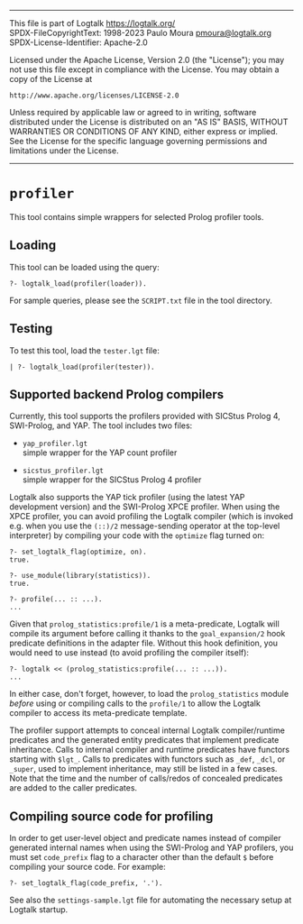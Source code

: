 ________________________________________________________________________

This file is part of Logtalk <https://logtalk.org/>  
SPDX-FileCopyrightText: 1998-2023 Paulo Moura <pmoura@logtalk.org>  
SPDX-License-Identifier: Apache-2.0

Licensed under the Apache License, Version 2.0 (the "License");
you may not use this file except in compliance with the License.
You may obtain a copy of the License at

    http://www.apache.org/licenses/LICENSE-2.0

Unless required by applicable law or agreed to in writing, software
distributed under the License is distributed on an "AS IS" BASIS,
WITHOUT WARRANTIES OR CONDITIONS OF ANY KIND, either express or implied.
See the License for the specific language governing permissions and
limitations under the License.
________________________________________________________________________


`profiler`
==========

This tool contains simple wrappers for selected Prolog profiler tools.


Loading
-------

This tool can be loaded using the query:

	?- logtalk_load(profiler(loader)).

For sample queries, please see the `SCRIPT.txt` file in the tool directory.


Testing
-------

To test this tool, load the `tester.lgt` file:

	| ?- logtalk_load(profiler(tester)).


Supported backend Prolog compilers
----------------------------------

Currently, this tool supports the profilers provided with SICStus Prolog 4,
SWI-Prolog, and YAP. The tool includes two files:

- `yap_profiler.lgt`  
	simple wrapper for the YAP count profiler

- `sicstus_profiler.lgt`  
	simple wrapper for the SICStus Prolog 4 profiler

Logtalk also supports the YAP tick profiler (using the latest YAP development
version) and the SWI-Prolog XPCE profiler. When using the XPCE profiler,
you can avoid profiling the Logtalk compiler (which is invoked e.g. when
you use the `(::)/2` message-sending operator at the top-level interpreter) by
compiling your code with the `optimize` flag turned on:

	?- set_logtalk_flag(optimize, on).
	true.

	?- use_module(library(statistics)).
	true.

	?- profile(... :: ...).
	...

Given that `prolog_statistics:profile/1` is a meta-predicate, Logtalk will
compile its argument before calling it thanks to the `goal_expansion/2` hook
predicate definitions in the adapter file. Without this hook definition, you
would need to use instead (to avoid profiling the compiler itself):

	?- logtalk << (prolog_statistics:profile(... :: ...)).
	...

In either case, don't forget, however, to load the `prolog_statistics` module
*before* using or compiling calls to the `profile/1` to allow the Logtalk
compiler to access its meta-predicate template.

The profiler support attempts to conceal internal Logtalk compiler/runtime
predicates and the generated entity predicates that implement predicate
inheritance. Calls to internal compiler and runtime predicates have functors
starting with `$lgt_`. Calls to predicates with functors such as `_def`,
`_dcl`, or `_super`, used to implement inheritance, may still be listed in
a few cases. Note that the time and the number of calls/redos of concealed
predicates are added to the caller predicates.


Compiling source code for profiling
-----------------------------------

In order to get user-level object and predicate names instead of compiler
generated internal names when using the SWI-Prolog and YAP profilers, you
must set `code_prefix` flag to a character other than the default `$` before
compiling your source code. For example:

	?- set_logtalk_flag(code_prefix, '.').

See also the `settings-sample.lgt` file for automating the necessary setup
at Logtalk startup.
